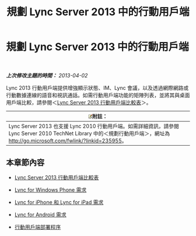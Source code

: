 ﻿---
title: 規劃 Lync Server 2013 中的行動用戶端
TOCTitle: 規劃 Lync Server 2013 中的行動用戶端
ms:assetid: a7b263a4-eeb8-4a04-acc2-0d29d72742cf
ms:mtpsurl: https://technet.microsoft.com/zh-tw/library/Hh690989(v=OCS.15)
ms:contentKeyID: 49291924
ms.date: 08/10/2015
mtps_version: v=OCS.15
ms.translationtype: HT
---

# 規劃 Lync Server 2013 中的行動用戶端

 

_**上次修改主題的時間：** 2013-04-02_

Lync 2013 行動用戶端提供增強顯示狀態、IM、Lync 會議，以及透過網際網路或行動數據連線的語音和視訊通話。如需行動用戶端功能的矩陣列表，並將其與桌面用戶端比較，請參閱＜[Lync Server 2013 行動用戶端比較表](lync-server-2013-mobile-client-comparison-tables.md)＞。

<table>
<thead>
<tr class="header">
<th><img src="images/Gg398811.note(OCS.15).gif" title="note" alt="note" />附註：</th>
</tr>
</thead>
<tbody>
<tr class="odd">
<td>Lync Server 2013 也支援 Lync 2010 行動用戶端。如需詳細資訊，請參閱 Lync Server 2010 TechNet Library 中的＜規劃行動用戶端＞，網址為 <a href="http://go.microsoft.com/fwlink/?linkid=235955" class="uri">http://go.microsoft.com/fwlink/?linkid=235955</a>。</td>
</tr>
</tbody>
</table>


## 本章節內容

  - [Lync Server 2013 行動用戶端比較表](lync-server-2013-mobile-client-comparison-tables.md)

  - [Lync for Windows Phone 需求](lync-server-2013-lync-for-windows-phone-requirements.md)

  - [Lync for iPhone 和 Lync for iPad 需求](lync-server-2013-lync-for-iphone-and-ipad-requirements.md)

  - [Lync for Android 需求](lync-server-2013-lync-for-android-requirements.md)

  - [行動用戶端部署程序](lync-server-2013-mobile-client-deployment-process.md)

